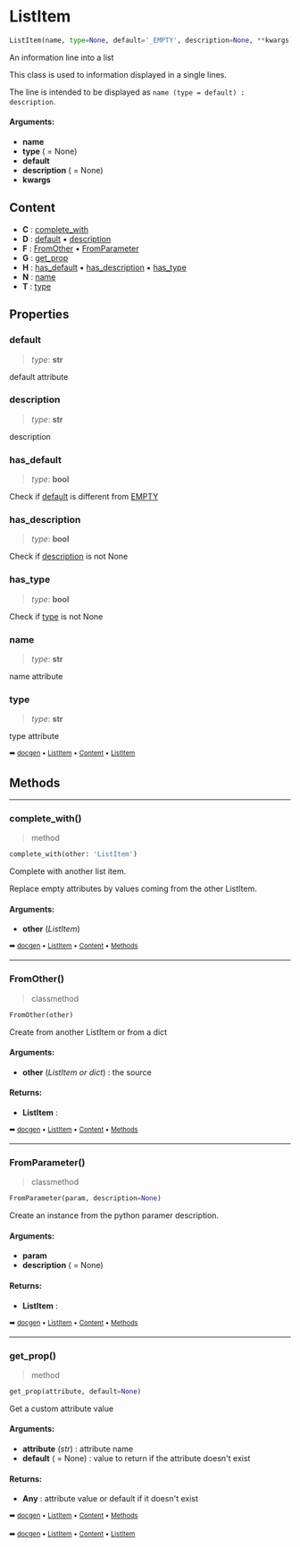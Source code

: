 # ListItem

``` python
ListItem(name, type=None, default='_EMPTY', description=None, **kwargs)
```

An information line into a list

This class is used to information displayed in a single lines.

The line is intended to be displayed as `name (type = default) : description`.

#### Arguments:
- **name**
- **type** ( = None)
- **default**
- **description** ( = None)
- **kwargs**

## Content

- **C** : [complete_with](pydoc-listitem.md#complete_with)
- **D** : [default](pydoc-listitem.md#default) :black_small_square: [description](pydoc-listitem.md#description)
- **F** : [FromOther](pydoc-listitem.md#fromother) :black_small_square: [FromParameter](pydoc-listitem.md#fromparameter)
- **G** : [get_prop](pydoc-listitem.md#get_prop)
- **H** : [has_default](pydoc-listitem.md#has_default) :black_small_square: [has_description](pydoc-listitem.md#has_description) :black_small_square: [has_type](pydoc-listitem.md#has_type)
- **N** : [name](pydoc-listitem.md#name)
- **T** : [type](pydoc-listitem.md#type)

## Properties



### default

> _type_: **str**
>

default attribute

### description

> _type_: **str**
>

description

### has_default

> _type_: **bool**
>

Check if [default](pydoc-listitem.md#default) is different from [EMPTY](pydoc---pydoc.md#empty)

### has_description

> _type_: **bool**
>

Check if [description](pydoc-listitem.md#description) is not None

### has_type

> _type_: **bool**
>

Check if [type](pydoc-listitem.md#type) is not None

### name

> _type_: **str**
>

name attribute

### type

> _type_: **str**
>

type attribute

<sub>:arrow_right: [docgen](index.md) :black_small_square: [ListItem](pydoc-listitem.md) :black_small_square: [Content](pydoc-listitem.md#content) :black_small_square: [ListItem](pydoc-listitem.md)</sub>

## Methods



----------
### complete_with()

> method

``` python
complete_with(other: 'ListItem')
```

Complete with another list item.

Replace empty attributes by values coming from the other ListItem.

#### Arguments:
- **other** (_ListItem_)

<sub>:arrow_right: [docgen](index.md) :black_small_square: [ListItem](pydoc-listitem.md) :black_small_square: [Content](pydoc-listitem.md#content) :black_small_square: [Methods](pydoc-listitem.md#methods)</sub>

----------
### FromOther()

> classmethod

``` python
FromOther(other)
```

Create from another ListItem or from a dict

#### Arguments:
- **other** (_ListItem or dict_) : the source



#### Returns:
- **ListItem** :

<sub>:arrow_right: [docgen](index.md) :black_small_square: [ListItem](pydoc-listitem.md) :black_small_square: [Content](pydoc-listitem.md#content) :black_small_square: [Methods](pydoc-listitem.md#methods)</sub>

----------
### FromParameter()

> classmethod

``` python
FromParameter(param, description=None)
```

Create an instance from the python paramer description.

#### Arguments:
- **param**
- **description** ( = None)



#### Returns:
- **ListItem** :

<sub>:arrow_right: [docgen](index.md) :black_small_square: [ListItem](pydoc-listitem.md) :black_small_square: [Content](pydoc-listitem.md#content) :black_small_square: [Methods](pydoc-listitem.md#methods)</sub>

----------
### get_prop()

> method

``` python
get_prop(attribute, default=None)
```

Get a custom attribute value

#### Arguments:
- **attribute** (_str_) : attribute name
- **default** ( = None) : value to return if the attribute doesn't exist



#### Returns:
- **Any** : attribute value or default if it doesn't exist

<sub>:arrow_right: [docgen](index.md) :black_small_square: [ListItem](pydoc-listitem.md) :black_small_square: [Content](pydoc-listitem.md#content) :black_small_square: [Methods](pydoc-listitem.md#methods)</sub>

<sub>:arrow_right: [docgen](index.md) :black_small_square: [ListItem](pydoc-listitem.md) :black_small_square: [Content](pydoc-listitem.md#content) :black_small_square: [ListItem](pydoc-listitem.md)</sub>
